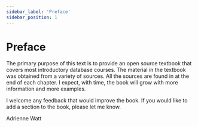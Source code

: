 ```yaml
---
sidebar_label: 'Preface'
sidebar_position: 1
---
```


# Preface

The primary purpose of this text is to provide an open source 
textbook that covers
most introductory database courses. The material in the textbook 
was obtained from a
variety of sources. All the sources are found in at the end of 
each chapter. I
expect, with time, the book will grow with more information and 
more examples.

I welcome any feedback that would improve the book. If you would 
like to add a
section to the book, please let me know.

Adrienne Watt
